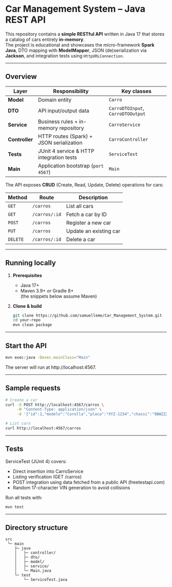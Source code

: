 # Car Management System – Java REST API

This repository contains a **simple RESTful API** written in Java 17 that stores a catalog of cars entirely **in-memory**.  
The project is educational and showcases the micro-framework **Spark Java**, DTO mapping with **ModelMapper**, JSON (de)serialization via **Jackson**, and integration tests using `HttpURLConnection`.

---

## Overview

| Layer | Responsibility | Key classes |
|-------|----------------|-------------|
| **Model** | Domain entity | `Carro` |
| **DTO** | API input/output data | `CarroDTOInput`, `CarroDTOOutput` |
| **Service** | Business rules + in-memory repository | `CarroService` |
| **Controller** | HTTP routes (Spark) + JSON serialization | `CarroController` |
| **Tests** | JUnit 4 service & HTTP integration tests | `ServiceTest` |
| **Main** | Application bootstrap (`port 4567`) | `Main` |

The API exposes **CRUD** (Create, Read, Update, Delete) operations for cars:

| Method | Route | Description |
|--------|-------|-------------|
| `GET` | `/carros` | List all cars |
| `GET` | `/carros/:id` | Fetch a car by ID |
| `POST` | `/carros` | Register a new car |
| `PUT` | `/carros` | Update an existing car |
| `DELETE` | `/carros/:id` | Delete a car |

---

## Running locally

1. **Prerequisites**  
   * Java 17+  
   * Maven 3.9+ *or* Gradle 8+  
     (the snippets below assume Maven)

2. **Clone & build**

   ```bash
   git clone https://github.com/samuelleme/Car_Management_System.git
   cd your-repo
   mvn clean package
   ```

---

## Start the API

  ```bash
  mvn exec:java -Dexec.mainClass="Main"
  ```

The server will run at http://localhost:4567.

---

## Sample requests

  ```bash
  # Create a car
  curl -X POST http://localhost:4567/carros \
       -H "Content-Type: application/json" \
       -d '{"id":1,"modelo":"Corolla","placa":"XYZ-1234","chassi":"9BWZZZ377VT004251"}'
  
  # List cars
  curl http://localhost:4567/carros
  ```

---

## Tests

ServiceTest (JUnit 4) covers:
- Direct insertion into CarroService
- Listing verification (GET /carros)
- POST integration using data fetched from a public API (freetestapi.com)
- Random 17-character VIN generation to avoid collisions

Run all tests with:
```bash
mvn test
```

---

## Directory structure
```text
src
 └─ main
    ├─ java
    │   ├─ controller/
    │   ├─ dto/
    │   ├─ model/
    │   ├─ service/
    │   └─ Main.java
    └─ test
        └─ ServiceTest.java
```
